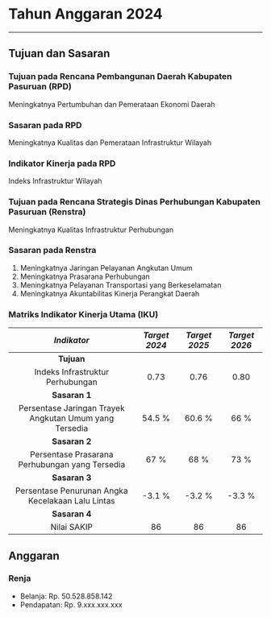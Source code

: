 # Tahun Anggaran 2024
---

## Tujuan dan Sasaran

### Tujuan pada Rencana Pembangunan Daerah Kabupaten Pasuruan (RPD)

Meningkatnya Pertumbuhan dan Pemerataan Ekonomi Daerah 

### Sasaran pada RPD

Meningkatnya Kualitas dan Pemerataan Infrastruktur Wilayah 

### Indikator Kinerja pada RPD

Indeks Infrastruktur Wilayah 

### Tujuan pada Rencana Strategis Dinas Perhubungan Kabupaten Pasuruan (Renstra)

Meningkatnya Kualitas Infrastruktur Perhubungan 

### Sasaran pada Renstra

1. Meningkatnya Jaringan Pelayanan Angkutan Umum
2. Meningkatnya Prasarana Perhubungan
3. Meningkatnya Pelayanan Transportasi yang Berkeselamatan
4. Meningkatnya Akuntabilitas Kinerja Perangkat Daerah

### Matriks Indikator Kinerja Utama (IKU)
|                     **_Indikator_**                    | **_Target 2024_** | **_Target 2025_** | **_Target 2026_** |
|:------------------------------------------------------:|:-----------------:|:-----------------:|:-----------------:|
|                       **Tujuan**                       |                   |                   |                   |
|            Indeks Infrastruktur Perhubungan            |        0.73       |        0.76       |        0.80       |
|                      **Sasaran 1**                     |                   |                   |                   |
| Persentase Jaringan Trayek Angkutan Umum yang Tersedia |       54.5 %      |       60.6 %      |        66 %       |
|                      **Sasaran 2**                     |                   |                   |                   |
|     Persentase Prasarana Perhubungan yang Tersedia     |        67 %       |        68 %       |        73 %       |
|                      **Sasaran 3**                     |                   |                   |                   |
|    Persentase Penurunan Angka Kecelakaan Lalu Lintas   |       -3.1 %      |       -3.2 %      |       -3.3 %      |
|                      **Sasaran 4**                     |                   |                   |                   |
|                       Nilai SAKIP                      |         86        |         86        |         86        |

## Anggaran

### Renja

- Belanja: Rp. 50.528.858.142
- Pendapatan: Rp. 9.xxx.xxx.xxx
